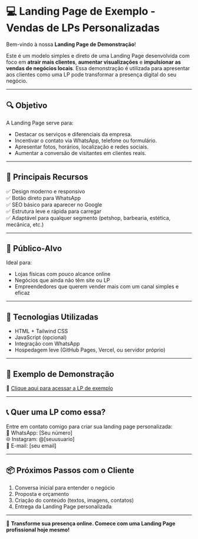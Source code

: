 # 💻 Landing Page de Exemplo - Vendas de LPs Personalizadas

Bem-vindo à nossa **Landing Page de Demonstração**!

Este é um modelo simples e direto de uma Landing Page desenvolvida com foco em **atrair mais clientes**, **aumentar visualizações** e **impulsionar as vendas de negócios locais**. Essa demonstração é utilizada para apresentar aos clientes como uma LP pode transformar a presença digital do seu negócio.

---

## 🔍 Objetivo

A Landing Page serve para:

- Destacar os serviços e diferenciais da empresa.
- Incentivar o contato via WhatsApp, telefone ou formulário.
- Apresentar fotos, horários, localização e redes sociais.
- Aumentar a conversão de visitantes em clientes reais.

---

## 🧩 Principais Recursos

✅ Design moderno e responsivo  
✅ Botão direto para WhatsApp  
✅ SEO básico para aparecer no Google  
✅ Estrutura leve e rápida para carregar  
✅ Adaptável para qualquer segmento (petshop, barbearia, estética, mecânica, etc.)

---

## 🎯 Público-Alvo

Ideal para:

- Lojas físicas com pouco alcance online  
- Negócios que ainda não têm site ou LP  
- Empreendedores que querem vender mais com um canal simples e eficaz

---

## 📌 Tecnologias Utilizadas

- HTML + Tailwind CSS
- JavaScript (opcional)
- Integração com WhatsApp
- Hospedagem leve (GitHub Pages, Vercel, ou servidor próprio)

---

## 📎 Exemplo de Demonstração

🔗 [Clique aqui para acessar a LP de exemplo](https://exemplo-de-landingpage.com)  

---

## 📞 Quer uma LP como essa?

Entre em contato comigo para criar sua landing page personalizada:  
📲 WhatsApp: [Seu número]  
🌐 Instagram: @[seuusuario]  
📧 E-mail: [seu email]

---

## 📦 Próximos Passos com o Cliente

1. Conversa inicial para entender o negócio
2. Proposta e orçamento
3. Criação do conteúdo (textos, imagens, contatos)
4. Entrega da Landing Page personalizada

---

🚀 **Transforme sua presença online. Comece com uma Landing Page profissional hoje mesmo!**
